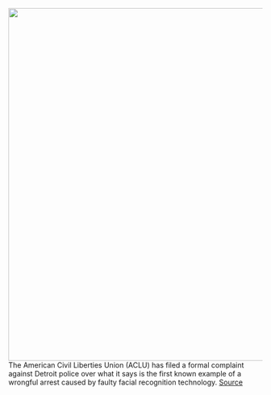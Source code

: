 <img src='https://cdn.vox-cdn.com/thumbor/l0WFJ7rdwdOtIwBoVTh8XBq8yo0=/0x0:2040x1360/1200x800/filters:focal(857x517:1183x843)/cdn.vox-cdn.com/uploads/chorus_image/image/66976095/acastro_180730_1777_facial_recognition_0003.0.jpg' width='700px' /><br/>
The American Civil Liberties Union (ACLU) has filed a formal complaint against Detroit police over what it says is the first known example of a wrongful arrest caused by faulty facial recognition technology.
<a href='https://www.theverge.com/2020/6/24/21301759/facial-recognition-detroit-police-wrongful-arrest-robert-williams-artificial-intelligence'> Source <a/>